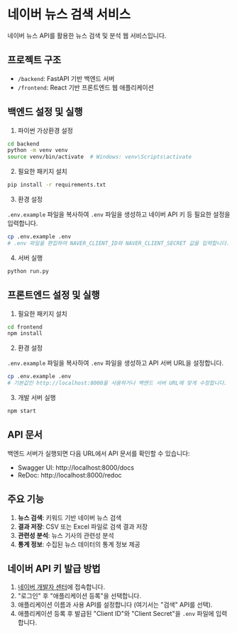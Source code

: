 # 네이버 뉴스 검색 서비스

네이버 뉴스 API를 활용한 뉴스 검색 및 분석 웹 서비스입니다.

## 프로젝트 구조

- `/backend`: FastAPI 기반 백엔드 서버
- `/frontend`: React 기반 프론트엔드 웹 애플리케이션

## 백엔드 설정 및 실행

1. 파이썬 가상환경 설정

```bash
cd backend
python -m venv venv
source venv/bin/activate  # Windows: venv\Scripts\activate
```

2. 필요한 패키지 설치

```bash
pip install -r requirements.txt
```

3. 환경 설정

`.env.example` 파일을 복사하여 `.env` 파일을 생성하고 네이버 API 키 등 필요한 설정을 입력합니다.

```bash
cp .env.example .env
# .env 파일을 편집하여 NAVER_CLIENT_ID와 NAVER_CLIENT_SECRET 값을 입력합니다.
```

4. 서버 실행

```bash
python run.py
```

## 프론트엔드 설정 및 실행

1. 필요한 패키지 설치

```bash
cd frontend
npm install
```

2. 환경 설정

`.env.example` 파일을 복사하여 `.env` 파일을 생성하고 API 서버 URL을 설정합니다.

```bash
cp .env.example .env
# 기본값인 http://localhost:8000을 사용하거나 백엔드 서버 URL에 맞게 수정합니다.
```

3. 개발 서버 실행

```bash
npm start
```

## API 문서

백엔드 서버가 실행되면 다음 URL에서 API 문서를 확인할 수 있습니다:

- Swagger UI: http://localhost:8000/docs
- ReDoc: http://localhost:8000/redoc

## 주요 기능

1. **뉴스 검색**: 키워드 기반 네이버 뉴스 검색
2. **결과 저장**: CSV 또는 Excel 파일로 검색 결과 저장
3. **관련성 분석**: 뉴스 기사의 관련성 분석
4. **통계 정보**: 수집된 뉴스 데이터의 통계 정보 제공

## 네이버 API 키 발급 방법

1. [네이버 개발자 센터](https://developers.naver.com/)에 접속합니다.
2. "로그인" 후 "애플리케이션 등록"을 선택합니다.
3. 애플리케이션 이름과 사용 API를 설정합니다 (여기서는 "검색" API를 선택).
4. 애플리케이션 등록 후 발급된 "Client ID"와 "Client Secret"을 `.env` 파일에 입력합니다.

